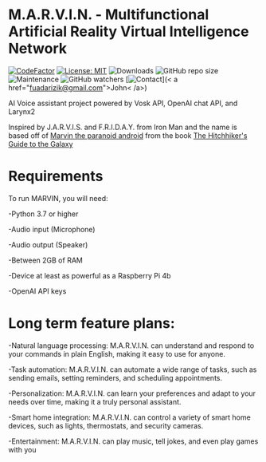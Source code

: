 # M.A.R.V.I.N. - Multifunctional Artificial Reality Virtual Intelligence Network

[![CodeFactor](https://www.codefactor.io/repository/github/fuad-r/m.a.r.v.i.n./badge)](https://www.codefactor.io/repository/github/fuad-r/m.a.r.v.i.n.)
[![License: MIT](https://img.shields.io/badge/License-MIT-yellow.svg)](https://opensource.org/licenses/MIT)
![Downloads](https://shields.io/github/downloads/Fuad-R/M.A.R.V.I.N./total)
![GitHub repo size](https://img.shields.io/github/repo-size/Fuad-R/M.A.R.V.I.N.?label=Repo%20Size)
![Maintenance](https://img.shields.io/maintenance/yes/2023)
![GitHub watchers](https://img.shields.io/github/watchers/Fuad-R/M.A.R.V.I.N.)
[![Contact](https://img.shields.io/badge/Contact-Email-blueviolet)](< a href="fuadarizik@gmail.com">John< /a>)

AI Voice assistant project powered by Vosk API, OpenAI chat API, and Larynx2


Inspired by J.A.R.V.I.S. and F.R.I.D.A.Y. from Iron Man and the name is based off of [Marvin the paranoid android](https://en.wikipedia.org/wiki/Marvin_the_Paranoid_Android) from the book [The Hitchhiker's Guide to the Galaxy](https://en.wikipedia.org/wiki/The_Hitchhiker%27s_Guide_to_the_Galaxy)

# Requirements

To run MARVIN, you will need:

-Python 3.7 or higher

-Audio input (Microphone)

-Audio output (Speaker)

-Between 2GB of RAM

-Device at least as powerful as a Raspberry Pi 4b

-OpenAI API keys


# Long term feature plans:


-Natural language processing: M.A.R.V.I.N. can understand and respond to your commands in plain English, making it easy to use for anyone.

-Task automation: M.A.R.V.I.N. can automate a wide range of tasks, such as sending emails, setting reminders, and scheduling appointments.

-Personalization: M.A.R.V.I.N. can learn your preferences and adapt to your needs over time, making it a truly personal assistant.

-Smart home integration: M.A.R.V.I.N. can control a variety of smart home devices, such as lights, thermostats, and security cameras.

-Entertainment: M.A.R.V.I.N. can play music, tell jokes, and even play games with you
